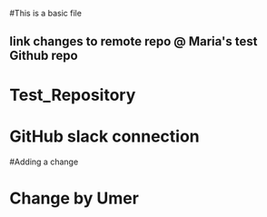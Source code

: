 #This is a basic file
## link changes to remote repo @ Maria's test Github repo

# Test_Repository

# GitHub slack connection
#Adding a change
# Change by Umer



